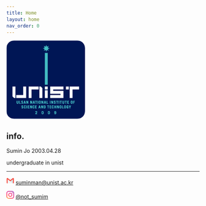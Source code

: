 ```yaml
---
title: Home
layout: home
nav_order: 0
---
```


![unist rogo](./img/unist_rogo.png)

## info.
Sumin Jo 2003.04.28

undergraduate in unist

---

![](./img/4202011_email_gmail_mail_logo_social_icon.png)
[suminman@unist.ac.kr]

![](./img/1298747_instagram_brand_logo_social%20media_icon.png)
[@not_sumim]

[suminman@unist.ac.kr]: suminman@unist.ac.kr
[@not_sumim]: https://www.instagram.com/not_sumim?igsh=c2ppc2Z0am5pbDN1